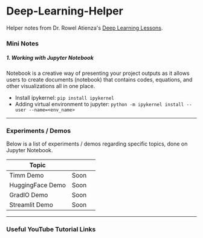 # Deep-Learning-Helper
Helper notes from Dr. Rowel Atienza's <a href="https://github.com/roatienza/Deep-Learning-Experiments">Deep Learning Lessons</a>.

### Mini Notes
##### 1. Working with **Jupyter Notebook**

Notebook is a creative way of presenting your project outputs as it allows users to create documents (notebook) that contains codes, equations, and other visualizations all in one place.

  - Install ipykernel: `pip install ipykernel`
  - Adding virtual environment to jupyter: `python -m ipykernel install --user --name=<env_name>`

---

### Experiments / Demos

Below is a list of experiments / demos regarding specific topics, done on Jupyter Notebook. 

| Topic |      |      |
|-------|------|------|
| Timm Demo  | Soon |      |
| HuggingFace Demo | Soon |      |
| GradIO Demo | Soon |       |
| Streamlit Demo | Soon |      |

---

### Useful YouTube Tutorial Links
